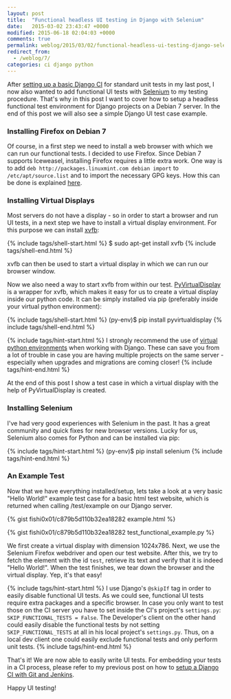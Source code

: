 ```yaml
---
layout: post
title:  "Functional headless UI testing in Django with Selenium"
date:   2015-03-02 23:43:47 +0000
modified: 2015-06-18 02:04:03 +0000 
comments: true
permalink: weblog/2015/03/02/functional-headless-ui-testing-django-selenium/
redirect_from:
  - /weblog/7/
categories: ci django python
---
```


After [setting up a basic Django CI][fishi-django-ci] for standard unit tests in my last post, I now also wanted to add functional UI tests with [Selenium][selenium] to my testing procedure. 
That's why in this post I want to cover how to setup a headless functional test environment for Django projects on a Debian 7 server. 
In the end of this post we will also see a simple Django UI test case example.<!--more-->

### Installing Firefox on Debian 7 ###
Of course, in a first step we need to install a web browser with which we can run our functional tests. 
I decided to use Firefox. 
Since Debian 7 supports Iceweasel, installing Firefox requires a little extra work. 
One way is to add `deb http://packages.linuxmint.com debian import` to `/etc/apt/source.list` and to import the necessary GPG keys. 
How this can be done is explained [here][debian-ff].

### Installing Virtual Displays ###
Most servers do not have a display - so in order to start a browser and run UI tests, in a next step we have to install a virtual display environment. 
For this purpose we can install [xvfb][xvfb]: 

{% include tags/shell-start.html %}
$ sudo apt-get install xvfb
{% include tags/shell-end.html %}

xvfb can then be used to start a virtual display in which we can run our browser window. 

Now we also need a way to start xvfb from within our test. 
[PyVirtualDisplay][py-virt-disp] is a wrapper for xvfb, which makes it easy for us to create a virtual display inside our python code. 
It can be simply installed via pip (preferably inside your virtual python environment):

{% include tags/shell-start.html %}
(py-env)$ pip install pyvirtualdisplay
{% include tags/shell-end.html %}

{% include tags/hint-start.html %}
I strongly recommend the use of [virtual python environments](http://docs.python-guide.org/en/latest/dev/virtualenvs/) when working with Django. 
These can save you from a lot of trouble in case you are having multiple projects on the same server - especially when upgrades and migrations are coming closer!
{% include tags/hint-end.html %}

At the end of this post I show a test case in which a virtual display with the help of PyVirtualDisplay is created. 

### Installing Selenium ###
I've had very good experiences with Selenium in the past. 
It has a great community and quick fixes for new browser versions. 
Lucky for us, Selenium also comes for Python and can be installed via pip: 

{% include tags/hint-start.html %}
(py-env)$ pip install selenium
{% include tags/hint-end.html %}

### An Example Test ###
Now that we have everything installed/setup, lets take a look at a very basic "Hello World!" example test case for a basic html test website, which is returned when calling /test/example on our Django server. 

{% gist fishi0x01/c879b5d110b32ea18282 example.html %}

{% gist fishi0x01/c879b5d110b32ea18282 test_functional_example.py %}

We first create a virtual display with dimension 1024x786. 
Next, we use the Selenium Firefox webdriver and open our test website. 
After this, we try to fetch the element with the id `test`, retrieve its text and verify that it is indeed "Hello World!". 
When the test finishes, we tear down the browser and the virtual display. Yep, it's that easy!

{% include tags/hint-start.html %}
I use Django's `@skipIf` tag in order to easily disable functional UI tests. 
As we could see, functional UI tests require extra packages and a specific browser. 
In case you only want to test those on the CI server you have to set inside the CI's project's `settings.py`: `SKIP_FUNCTIONAL_TESTS = False`. 
The Developer's client on the other hand could easily disable the functional tests by not setting `SKIP_FUNCTIONAL_TESTS` at all in his local project's `settings.py`. 
Thus, on a local dev client one could easily exclude functional tests and only perform unit tests. 
{% include tags/hint-end.html %}

That's it! 
We are now able to easily write UI tests. 
For embedding your tests in a CI process, please refer to my previous post on how to [setup a Django CI with Git and Jenkins][fishi-django-ci]. 

Happy UI testing!


[fishi-django-ci]: http://fishi.devtail.com/weblog/6/
[selenium]: http://www.seleniumhq.org/
[debian-ff]: http://superuser.com/questions/322376/how-to-install-the-real-firefox-on-debian
[xvfb]: http://en.wikipedia.org/wiki/Xvfb
[py-virt-disp]: https://pypi.python.org/pypi/PyVirtualDisplay
